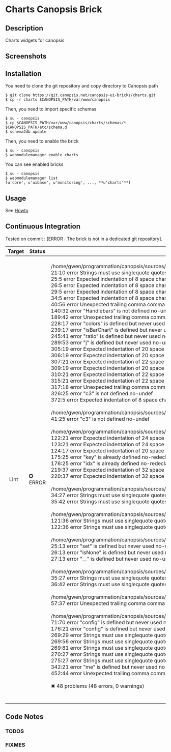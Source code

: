 # Charts Canopsis Brick

## Description

Charts widgets for canopsis

## Screenshots



## Installation

You need to clone the git repository and copy directory to Canopsis path

    $ git clone https://git.canopsis.net/canopsis-ui-bricks/charts.git
    $ cp -r charts $CANOPSIS_PATH/var/www/canopsis

Then, you need to import specific schemas

    $ su - canopsis
    $ cp $CANOPSIS_PATH/var/www/canopsis/charts/schemas/* $CANOPSIS_PATH/etc/schema.d
    $ schema2db update

Then, you need to enable the brick

    $ su - canopsis
    $ webmodulemanager enable charts

You can see enabled bricks

    $ su - canopsis
    $ webmodulemanager list
    [u'core', u'uibase', u'monitoring', ..., **u'charts'**]

## Usage

See [Howto](https://git.canopsis.net/canopsis-ui-bricks/charts/blob/master/doc/index.rst)

## Continuous Integration

Tested on commit : [ERROR : The brick is not in a dedicated git repository].

| Target | Status | Log |
| ------ | ------ | --- |
| Lint   | :negative_squared_cross_mark: ERROR | <br>/home/gwen/programmation/canopsis/sources/webcore/var/www/canopsis/charts/src/components/c3categorychart/component.js<br>   21:10  error  Strings must use singlequote                              quotes<br>   25:5   error  Expected indentation of 8 space characters but found 4    indent<br>   26:5   error  Expected indentation of 8 space characters but found 4    indent<br>   29:5   error  Expected indentation of 8 space characters but found 4    indent<br>   34:5   error  Expected indentation of 8 space characters but found 4    indent<br>   40:56  error  Unexpected trailing comma                                 comma-dangle<br>  140:32  error  "Handlebars" is not defined                               no-undef<br>  189:42  error  Unexpected trailing comma                                 comma-dangle<br>  228:17  error  "colors" is defined but never used                        no-unused-vars<br>  239:17  error  "isBarChart" is defined but never used                    no-unused-vars<br>  245:41  error  "ratio" is defined but never used                         no-unused-vars<br>  289:53  error  "j" is defined but never used                             no-unused-vars<br>  305:19  error  Expected indentation of 20 space characters but found 18  indent<br>  306:19  error  Expected indentation of 20 space characters but found 18  indent<br>  307:21  error  Expected indentation of 22 space characters but found 20  indent<br>  309:19  error  Expected indentation of 20 space characters but found 18  indent<br>  310:21  error  Expected indentation of 22 space characters but found 20  indent<br>  315:21  error  Expected indentation of 22 space characters but found 20  indent<br>  317:18  error  Unexpected trailing comma                                 comma-dangle<br>  326:25  error  "c3" is not defined                                       no-undef<br>  372:5   error  Expected indentation of 8 space characters but found 4    indent<br><br>/home/gwen/programmation/canopsis/sources/webcore/var/www/canopsis/charts/src/components/c3js/component.js<br>  41:25  error  "c3" is not defined  no-undef<br><br>/home/gwen/programmation/canopsis/sources/webcore/var/www/canopsis/charts/src/components/flotchart/component.js<br>  122:21  error  Expected indentation of 24 space characters but found 20  indent<br>  123:21  error  Expected indentation of 24 space characters but found 20  indent<br>  124:17  error  Expected indentation of 20 space characters but found 16  indent<br>  175:25  error  "key" is already defined                                  no-redeclare<br>  176:25  error  "idx" is already defined                                  no-redeclare<br>  219:37  error  Expected indentation of 32 space characters but found 36  indent<br>  220:37  error  Expected indentation of 32 space characters but found 36  indent<br><br>/home/gwen/programmation/canopsis/sources/webcore/var/www/canopsis/charts/src/components/metricitemeditor/component.js<br>  34:27  error  Strings must use singlequote  quotes<br>  35:42  error  Strings must use singlequote  quotes<br><br>/home/gwen/programmation/canopsis/sources/webcore/var/www/canopsis/charts/src/components/metricselector2/component.js<br>  121:36  error  Strings must use singlequote  quotes<br>  122:36  error  Strings must use singlequote  quotes<br><br>/home/gwen/programmation/canopsis/sources/webcore/var/www/canopsis/charts/src/components/selectedmetricheader/component.js<br>  25:13  error  "set" is defined but never used     no-unused-vars<br>  26:13  error  "isNone" is defined but never used  no-unused-vars<br>  27:13  error  "__" is defined but never used      no-unused-vars<br><br>/home/gwen/programmation/canopsis/sources/webcore/var/www/canopsis/charts/src/components/serieitemeditor/component.js<br>  35:27  error  Strings must use singlequote  quotes<br>  36:42  error  Strings must use singlequote  quotes<br><br>/home/gwen/programmation/canopsis/sources/webcore/var/www/canopsis/charts/src/widgets/categorychart/controller.js<br>  57:37  error  Unexpected trailing comma  comma-dangle<br><br>/home/gwen/programmation/canopsis/sources/webcore/var/www/canopsis/charts/src/widgets/timegraph/controller.js<br>   71:70  error  "config" is defined but never used  no-unused-vars<br>  176:21  error  "config" is defined but never used  no-unused-vars<br>  269:29  error  Strings must use singlequote        quotes<br>  269:56  error  Strings must use singlequote        quotes<br>  269:81  error  Strings must use singlequote        quotes<br>  270:27  error  Strings must use singlequote        quotes<br>  275:27  error  Strings must use singlequote        quotes<br>  342:21  error  "me" is defined but never used      no-unused-vars<br>  452:44  error  Unexpected trailing comma           comma-dangle<br><br>✖ 48 problems (48 errors, 0 warnings)<br><br> |

## Code Notes

### TODOS



### FIXMES


